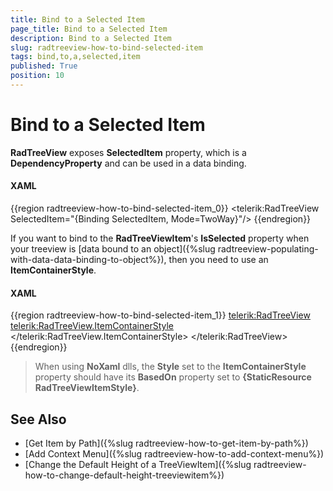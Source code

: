 ```yaml
---
title: Bind to a Selected Item
page_title: Bind to a Selected Item
description: Bind to a Selected Item
slug: radtreeview-how-to-bind-selected-item
tags: bind,to,a,selected,item
published: True
position: 10
---
```


# Bind to a Selected Item

__RadTreeView__ exposes __SelectedItem__ property, which is a __DependencyProperty__ and can be used in a data binding.

#### __XAML__

{{region radtreeview-how-to-bind-selected-item_0}}
	<telerik:RadTreeView SelectedItem="{Binding SelectedItem, Mode=TwoWay}"/>
{{endregion}}

If you want to bind to the __RadTreeViewItem__'s __IsSelected__ property when your treeview is [data bound to an object]({%slug radtreeview-populating-with-data-data-binding-to-object%}), then you need to use an __ItemContainerStyle__.

#### __XAML__

{{region radtreeview-how-to-bind-selected-item_1}}
	<telerik:RadTreeView>
	    <telerik:RadTreeView.ItemContainerStyle>
	        <Style TargetType="telerik:RadTreeViewItem">
	            <Setter Property="IsSelected" Value="{Binding Path=Select, Mode=TwoWay}" />
	        </Style >
	    </telerik:RadTreeView.ItemContainerStyle>
	</telerik:RadTreeView>
	{{endregion}}

> When using __NoXaml__ dlls, the __Style__ set to the __ItemContainerStyle__ property should have its __BasedOn__ property set to __{StaticResource RadTreeViewItemStyle}__.

## See Also
 * [Get Item by Path]({%slug radtreeview-how-to-get-item-by-path%})
 * [Add Context Menu]({%slug radtreeview-how-to-add-context-menu%})
 * [Change the Default Height of a TreeViewItem]({%slug radtreeview-how-to-change-default-height-treeviewitem%})